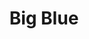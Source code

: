 ---
layout: info
type: Standard
title: Big Blue
section: snorkelling
logo: placeholder
ratings:
phone: "27518"
email:
address:
description:
---